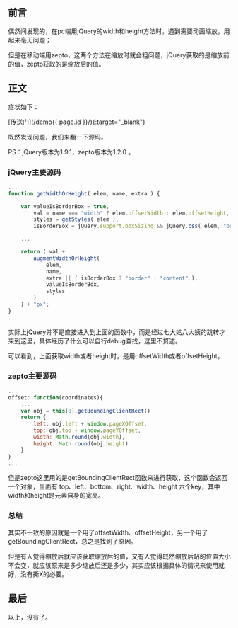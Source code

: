 <!-- ---
layout: post
title: jQuery和zepto在width和height方法源码中的不同
excerpt: jQuery和zepto在有缩放的dom上获取宽高时，结果不一致，这里大概讲一下源码。
category: 开发
tags: 前端 javascript 源码 jQuery zepto
date: 2016-12-01 17:45:23 +0800
--- -->

## 前言

偶然间发现的，在pc端用jQuery的width和height方法时，遇到需要动画缩放，用起来毫无问题；

但是在移动端用zepto，这两个方法在缩放时就会粗问题，jQuery获取的是缩放前的值，zepto获取的是缩放后的值。

## 正文

症状如下：

[传送门](/demo{{ page.id }}/){:target="_blank"}

既然发现问题，我们来翻一下源码。

PS：jQuery版本为1.9.1，zepto版本为1.2.0 。

### jQuery主要源码

``` javascript
...
function getWidthOrHeight( elem, name, extra ) {

    var valueIsBorderBox = true,
        val = name === "width" ? elem.offsetWidth : elem.offsetHeight,
        styles = getStyles( elem ),
        isBorderBox = jQuery.support.boxSizing && jQuery.css( elem, "boxSizing", false, styles ) === "border-box";

    ...

    return ( val +
        augmentWidthOrHeight(
            elem,
            name,
            extra || ( isBorderBox ? "border" : "content" ),
            valueIsBorderBox,
            styles
        )
    ) + "px";
}
...
```

实际上jQuery并不是直接进入到上面的函数中，而是经过七大姑八大姨的跳转才来到这里，具体经历了什么可以自行debug查找，这里不赘述。

可以看到，上面获取width或者height时，是用offsetWidth或者offsetHeight。

### zepto主要源码

``` javascript
...
offset: function(coordinates){
    ...
    var obj = this[0].getBoundingClientRect()
    return {
        left: obj.left + window.pageXOffset,
        top: obj.top + window.pageYOffset,
        width: Math.round(obj.width),
        height: Math.round(obj.height)
    }
}
...
```

但是zepto这里用的是getBoundingClientRect函数来进行获取，这个函数会返回一个对象，里面有 top、left、bottom、right、width、height 六个key，其中width和height是元素自身的宽高。

### 总结

其实不一致的原因就是一个用了offsetWidth、offsetHeight，另一个用了getBoundingClientRect，总之是找到了原因。

但是有人觉得缩放后就应该获取缩放后的值，又有人觉得既然缩放后站的位置大小不会变，就应该原来是多少缩放后还是多少，其实应该根据具体的情况来使用就好，没有撕X的必要。

## 最后

以上，没有了。
